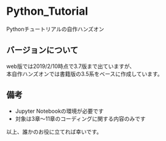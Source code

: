 # Python_Tutorial
Pythonチュートリアルの自作ハンズオン

## バージョンについて
web版では2019/2/10時点で3.7版まで出ていますが、  
本自作ハンズオンでは書籍版の3.5系をベースに作成しています。

## 備考
- Jupyter Notebookの環境が必要です
- 対象は3章〜11章のコーディングに関する内容のみです
  
以上、誰かのお役に立てれば幸いです。
